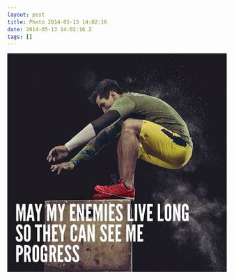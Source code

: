 ```yaml
---
layout: post
title: Photo 2014-05-13 14:02:16
date: 2014-05-13 14:02:16 Z
tags: []
---
```

![](/media/2014/05/85623344023.jpg)
